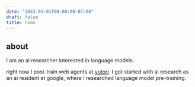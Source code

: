 ```yaml
---
date: "2023-01-01T08:00:00-07:00"
draft: false
title: home
---
```


## about

I am an ai researcher interested in language models.

right now I post-train web agents at [yutori](https://yutori.com/). I got started with ai research as an ai resident at google, where I researched language model pre-training.
